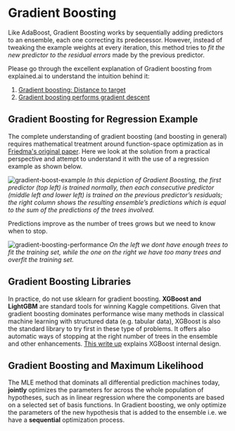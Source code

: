 # Gradient Boosting

Like AdaBoost, Gradient Boosting works by sequentially adding predictors to an ensemble, each one correcting its predecessor. However, instead of tweaking the example weights at every iteration, this method tries to _fit the new predictor to the residual errors_ made by the previous predictor. 

Please go through the excellent explanation of Gradient boosting from explained.ai to understand the intuition behind it:

1. [Gradient boosting: Distance to target](https://explained.ai/gradient-boosting/L2-loss.html)
2. [Gradient boosting performs gradient descent](https://explained.ai/gradient-boosting/descent.html)

## Gradient Boosting for Regression Example

The complete understanding of gradient boosting (and boosting in general) requires mathematical treatment around function-space optimization  as in [Friedma's original paper](https://statweb.stanford.edu/~jhf/ftp/trebst.pdf). Here we look at the solution from a practical perspective and attempt to understand it with the use of a regression example as shown below. 

![gradient-boost-example](images/gradient-boost-example.png)
*In this depiction of Gradient Boosting, the first predictor (top left) is trained normally, then each consecutive predictor (middle left and lower left) is trained on the previous predictor’s residuals; the right column shows the resulting ensemble’s predictions which is equal to the sum of the predictions of the trees involved.*

Predictions improve as the number of trees grows but we need to know when to stop. 

![gradient-boosting-performance](images/gradient-boosting-performance.png)
*On the left we  dont have enough trees to fit the training set, while the one on the right we have too many trees and overfit the training set.*


## Gradient Boosting Libraries

In practice, do not use sklearn for gradient boosting. **XGBoost and LightGBM** are standard tools for winning Kaggle competitions. Given that gradient boosting dominates performance wise many methods in classical machine learning with structured data (e.g. tabular data), XGBoost is also the standard library to try first in these type of problems. It offers also automatic ways of stopping at the right number of trees in the ensemble and other enhancements. [This write up](https://blog.mattbowers.dev/how-to-understand-xgboost) explains XGBoost internal design.

## Gradient Boosting and Maximum Likelihood

The MLE method that dominats all differential prediction machines today, **jointly** optimizes the parameters for across the whole population of hypotheses, such as in linear regression where the components are based on a selected set of basis functions. In Gradient boosting, we only optimize the parameters of the new hypothesis that is added to the ensemble i.e. we have a **sequential** optimization process.   